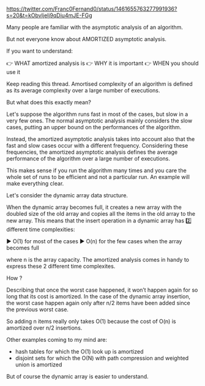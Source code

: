 https://twitter.com/Franc0Fernand0/status/1461655763277991936?s=20&t=kObvIjelj9qDiu4mJE-FGg

Many people are familiar with the asymptotic analysis of an algorithm.

But not everyone know about AMORTIZED asymptotic analysis.

If you want to understand:

👉 WHAT amortized analysis is
👉 WHY it is important
👉 WHEN you should use it

Keep reading this thread. Amortised complexity of an algorithm is defined as its average complexity over a large number of executions.

But what does this exactly mean?

Let's suppose the algorithm runs fast in most of the cases, but slow in a very few ones. The normal asymptotic analysis mainly considers the slow cases, putting an upper bound on the performances of the algorithm.

Instead, the amortized asymptotic analysis takes into account also that the fast and slow cases occur with a different frequency. Considering these frequencies, the amortized asymptotic analysis defines the average performance of the algorithm over a large number of executions.

This makes sense if you run the algorithm many times and you care the whole set of runs to be efficient and not a particular run. An example will make everything clear.

Let's consider the dynamic array data structure.

When the dynamic array becomes full, it creates a new array with the doubled size of the old array and copies all the items in the old array to the new array. This means that the insert operation in a dynamic array has 2️⃣ different time complexities:

▶️ O(1) for most of the cases
▶️ O(n) for the few cases when the array becomes full

where n is the array capacity. The amortized analysis comes in handy to express these 2 different time complexites.

How ?

Describing that once the worst case happened, it won’t happen again for so long that its cost is amortized. In the case of the dynamic array insertion, the worst case happen again only after n/2 items have been added since the previous worst case.

So adding n items really only takes O(1) because the cost of O(n) is amortized over n/2 insertions.

Other examples coming to my mind are:

- hash tables for which the O(1) look up is amortized
- disjoint sets for which the O(N) with path compression and weighted union is amortized

But of course the dynamic array is easier to understand.
